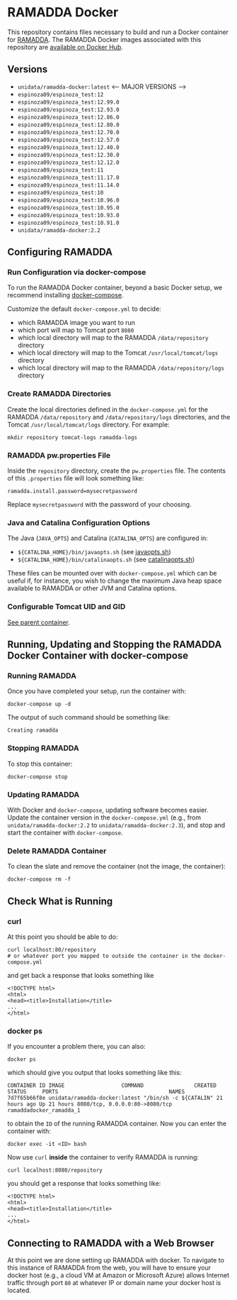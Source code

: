 # RAMADDA Docker

This repository contains files necessary to build and run a Docker container for [RAMADDA](https://sourceforge.net/projects/ramadda/). The RAMADDA Docker images associated with this repository are [available on Docker Hub](https://hub.docker.com/r/unidata/ramadda-docker/).

## Versions

- `unidata/ramadda-docker:latest`
<-- MAJOR VERSIONS -->
- `espinoza09/espinoza_test:12`
- `espinoza09/espinoza_test:12.99.0`
- `espinoza09/espinoza_test:12.93.0`
- `espinoza09/espinoza_test:12.86.0`
- `espinoza09/espinoza_test:12.80.0`
- `espinoza09/espinoza_test:12.70.0`
- `espinoza09/espinoza_test:12.57.0`
- `espinoza09/espinoza_test:12.40.0`
- `espinoza09/espinoza_test:12.30.0`
- `espinoza09/espinoza_test:12.12.0`
- `espinoza09/espinoza_test:11`
- `espinoza09/espinoza_test:11.17.0`
- `espinoza09/espinoza_test:11.14.0`
- `espinoza09/espinoza_test:10`
- `espinoza09/espinoza_test:10.96.0`
- `espinoza09/espinoza_test:10.95.0`
- `espinoza09/espinoza_test:10.93.0`
- `espinoza09/espinoza_test:10.91.0`
- `unidata/ramadda-docker:2.2`

## Configuring RAMADDA

### Run Configuration via docker-compose

To run the RAMADDA Docker container, beyond a basic Docker setup, we recommend installing [docker-compose](https://docs.docker.com/compose/).

Customize the default `docker-compose.yml` to decide:

-   which RAMADDA image you want to run
-   which port will map to Tomcat port `8080`
-   which local directory will map to the RAMADDA `/data/repository` directory
-   which local directory will map to the Tomcat `/usr/local/tomcat/logs` directory
-   which local directory will map to the RAMADDA `/data/repository/logs` directory

### Create RAMADDA Directories

Create the local directories defined in the `docker-compose.yml` for the RAMADDA `/data/repository` and `/data/repository/logs` directories, and the Tomcat `/usr/local/tomcat/logs` directory. For example:

    mkdir repository tomcat-logs ramadda-logs

### RAMADDA pw.properties File

Inside the `repository` directory, create the `pw.properties` file. The contents of this `.properties` file will look something like: 

    ramadda.install.password=mysecretpassword

Replace `mysecretpassword` with the password of your choosing.

### Java and Catalina Configuration Options

The Java (`JAVA_OPTS`) and Catalina (`CATALINA_OPTS`) are configured in:

  - `${CATALINA_HOME}/bin/javaopts.sh` (see [javaopts.sh](files/javaopts.sh))
  - `${CATALINA_HOME}/bin/catalinaopts.sh` (see [catalinaopts.sh](files/catalinaopts.sh))

These files can be mounted over with `docker-compose.yml` which can be useful if, for instance, you wish to change the maximum Java heap space available to RAMADDA or other JVM and Catalina options.

### Configurable Tomcat UID and GID

[See parent container](https://github.com/Unidata/tomcat-docker#configurable-tomcat-uid-and-gid).

## Running, Updating and Stopping the RAMADDA Docker Container with docker-compose

### Running RAMADDA

Once you have completed your setup, run the container with:

    docker-compose up -d

The output of such command should be something like:

    Creating ramadda

### Stopping RAMADDA

To stop this container:

    docker-compose stop

### Updating RAMADDA

With Docker and `docker-compose`, updating software becomes easier. Update the container version in the `docker-compose.yml` (e.g., from `unidata/ramadda-docker:2.2` to `unidata/ramadda-docker:2.3`), and stop and start the container with `docker-compose`.

### Delete RAMADDA Container

To clean the slate and remove the container (not the image, the container):

    docker-compose rm -f

## Check What is Running

### curl

At this point you should be able to do:

    curl localhost:80/repository
    # or whatever port you mapped to outside the container in the docker-compose.yml

and get back a response that looks something like

    <!DOCTYPE html>
    <html>
    <head><title>Installation</title>
    ...
    </html>

### docker ps

If you encounter a problem there, you can also:

    docker ps

which should give you output that looks something like this:

    CONTAINER ID IMAGE                  COMMAND                CREATED      STATUS     PORTS                                   NAMES
    7d7f65b66f8e unidata/ramadda-docker:latest "/bin/sh -c ${CATALIN" 21 hours ago Up 21 hours 8080/tcp, 0.0.0.0:80->8080/tcp ramaddadocker_ramadda_1

to obtain the `ID` of the running RAMADDA container. Now you can enter the container with:

    docker exec -it <ID> bash

Now use `curl` **inside** the container to verify RAMADDA is running:

    curl localhost:8080/repository

you should get a response that looks something like:

    <!DOCTYPE html>
    <html>
    <head><title>Installation</title>
    ...
    </html>

## Connecting to RAMADDA with a Web Browser

At this point we are done setting up RAMADDA with docker. To navigate to this instance of RAMADDA from the web, you will have to ensure your docker host (e.g., a cloud VM at Amazon or Microsoft Azure) allows Internet traffic through port `80` at whatever IP or domain name your docker host is located.
